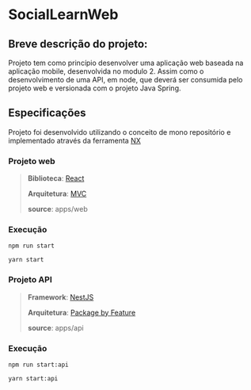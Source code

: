 # SocialLearnWeb

## Breve descrição do projeto:

Projeto tem como princípio desenvolver uma aplicação web baseada na aplicação mobile, desenvolvida no modulo 2.
Assim como o desenvolvimento de uma API, em node, que deverá ser consumida pelo projeto web e versionada com o projeto Java Spring.

## Especificações

Projeto foi desenvolvido utilizando o conceito de mono repositório e implementado através da ferramenta [NX](https://nx.dev/)

### Projeto web

> **Biblioteca**: [React](https://reactjs.org/)
>
> **Arquitetura**: [MVC](https://pt.wikipedia.org/wiki/MVC)
>
> **source**: apps/web

### Execução

```batch
npm run start

yarn start
```

### Projeto API

> **Framework**: [NestJS](https://nestjs.com/)
>
> **Arquitetura**: [Package by Feature](https://phauer.com/2020/package-by-feature/)
>
> **source**: apps/api

### Execução

```batch
npm run start:api

yarn start:api
```
